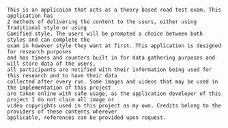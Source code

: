     This is an applicaion that acts as a theory based road test exam. This application has 
    2 methods of delivering the content to the users, either using Traditional style or using 
    Gamified style. The users will be prompted a choice between both styles and can complete the 
    exam in however style they want at first. This application is designed for research purposes 
    and has timers and counters built in for data gathering purposes and will store data of the users, 
    all participants are notified with their information being used for this research and to have their data
    collected after every run. Some images and videos that may be used in the implementation of this project 
    are taken online with safe usage, as the application developer of this project I do not claim all image or 
    video copyrights used in this project as my own. Credits belong to the providers of these contents wherever 
    applicable, references can be provided upon request.
